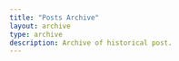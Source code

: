 ```yaml
---
title: "Posts Archive"
layout: archive
type: archive
description: Archive of historical post.
---
```

